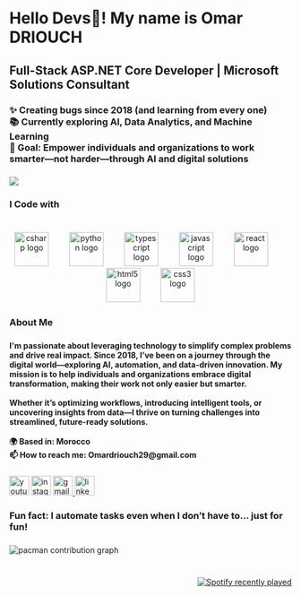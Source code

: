 <h1 align="left">Hello Devs👋! My name is Omar DRIOUCH</h1>

###

<h2 align="left">Full-Stack ASP.NET Core Developer | Microsoft Solutions Consultant</h2>

###

<h3 align="left">✨ Creating bugs since 2018 (and learning from every one)<br>📚 Currently exploring AI, Data Analytics, and Machine Learning<br>🎯 Goal: Empower individuals and organizations to work smarter—not harder—through AI and digital solutions</h3>

###

<div align="left">
  <img src="https://visitor-badge.laobi.icu/badge?page_id=https://github.com/Omar-Driouch.https://github.com/Omar-Driouch&"  />
</div>

###

<h3 align="left">I Code with</h3>

###

<br clear="both">

<div align="center">
  <img src="https://cdn.jsdelivr.net/gh/devicons/devicon/icons/csharp/csharp-original.svg" height="61" alt="csharp logo"  />
  <img width="29" />
  <img src="https://cdn.jsdelivr.net/gh/devicons/devicon/icons/python/python-original.svg" height="61" alt="python logo"  />
  <img width="29" />
  <img src="https://cdn.jsdelivr.net/gh/devicons/devicon/icons/typescript/typescript-original.svg" height="61" alt="typescript logo"  />
  <img width="29" />
  <img src="https://cdn.jsdelivr.net/gh/devicons/devicon/icons/javascript/javascript-original.svg" height="61" alt="javascript logo"  />
  <img width="29" />
  <img src="https://cdn.jsdelivr.net/gh/devicons/devicon/icons/react/react-original.svg" height="61" alt="react logo"  />
  <img width="29" />
  <img src="https://cdn.jsdelivr.net/gh/devicons/devicon/icons/html5/html5-original.svg" height="61" alt="html5 logo"  />
  <img width="29" />
  <img src="https://cdn.jsdelivr.net/gh/devicons/devicon/icons/css3/css3-original.svg" height="61" alt="css3 logo"  />
</div>

###

<h3 align="left">About Me</h3>

###

<h4 align="left">I'm passionate about leveraging technology to simplify complex problems and drive real impact. Since 2018, I’ve been on a journey through the digital world—exploring AI, automation, and data-driven innovation. My mission is to help individuals and organizations embrace digital transformation, making their work not only easier but smarter.<br><br>Whether it’s optimizing workflows, introducing intelligent tools, or uncovering insights from data—I thrive on turning challenges into streamlined, future-ready solutions.<br><br>🌍 Based in: Morocco<br>📫 How to reach me: Omardriouch29@gmail.com</h4>

###

<div align="left">
  <img src="https://img.shields.io/static/v1?message=Youtube&logo=youtube&label=&color=FF0000&logoColor=white&labelColor=&style=for-the-badge" height="35" alt="youtube logo"  />
  <img src="https://img.shields.io/static/v1?message=Instagram&logo=instagram&label=&color=E4405F&logoColor=white&labelColor=&style=for-the-badge" height="35" alt="instagram logo"  />
  <a href="Omardriouch29@gmail.com" target="_blank">
    <img src="https://img.shields.io/static/v1?message=Gmail&logo=gmail&label=&color=D14836&logoColor=white&labelColor=&style=for-the-badge" height="35" alt="gmail logo"  />
  </a>
  <a href="https://www.linkedin.com/in/omar-driouch/" target="_blank">
    <img src="https://img.shields.io/static/v1?message=LinkedIn&logo=linkedin&label=&color=0077B5&logoColor=white&labelColor=&style=for-the-badge" height="35" alt="linkedin logo"  />
  </a>
</div>

###

<h3 align="left">Fun fact: I automate tasks even when I don’t have to… just for fun!</h3>

###

<picture>
  <source media="(prefers-color-scheme: dark)" srcset="https://raw.githubusercontent.com/https://github.com/Omar-Driouch/https://github.com/Omar-Driouch/output/pacman-contribution-graph-dark.svg">
  <source media="(prefers-color-scheme: light)" srcset="https://raw.githubusercontent.com/https://github.com/Omar-Driouch/https://github.com/Omar-Driouch/output/pacman-contribution-graph.svg">
  <img alt="pacman contribution graph" src="https://raw.githubusercontent.com/https://github.com/Omar-Driouch/https://github.com/Omar-Driouch/output/pacman-contribution-graph.svg">
</picture>

###

<br clear="both">

<div align="right">
  <a href="https://open.spotify.com/user/314sjnqsgffb5cmxyx32bzj25zcm">
    <img src="https://spotify-recently-played-readme.vercel.app/api?user=314sjnqsgffb5cmxyx32bzj25zcm&count=5&unique=true" alt="Spotify recently played"  />
  </a>
</div>

###
